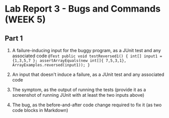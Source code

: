 # Lab Report 3 - Bugs and Commands (WEEK 5)

## Part 1
1. A failure-inducing input for the buggy program, as a JUnit test and any associated code
`
   @Test
   public void testReversed1() {
     int[] input1 = {1,3,5,7 };
     assertArrayEquals(new int[]{ 7,5,3,1}, ArrayExamples.reversed(input1));
   }
`

3. An input that doesn't induce a failure, as a JUnit test and any associated code

4. The symptom, as the output of running the tests (provide it as a screenshot of running JUnit with at least the two inputs above)

5. The bug, as the before-and-after code change required to fix it (as two code blocks in Markdown)
